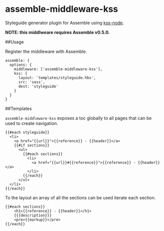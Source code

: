 # assemble-middleware-kss

Styleguide generator plugin for Assemble using [kss-node](https://github.com/hughsk/kss-node).

**NOTE: this middlweare requires Assemble v0.5.0.**

##Usage

Register the middleware with Assemble.

```
assemble: {
  options: {
    middleware: ['assemble-middleware-kss'],
    kss: {
	  layout: 'templates/styleguide.hbs',
      src: 'sass',
      dest: 'styleguide'
    }
  }
}
```

##Templates

`assemble-middleware-kss` exposes a toc globally to all pages that can be used to create navigation.

```
{{#each styleguide}}
  <li>
    <a href="{{url}}">{{reference}} - {{header}}</a>
    {{#if sections}}
      <ul>
        {{#each sections}}
          <li>
            <a href="{{url}}#{{reference}}">{{reference}} - {{header}}</a>
          </li>
        {{/each}}
      </ul>
  </li>
{{/each}}
```
To the layout an array of all the sections can be used iterate each section.

```
{{#each sections}}
    <h1>{{reference}} - {{header}}</h1>
    {{{description}}}
    <pre>{{markup}}</pre>
{{/each}}
```
